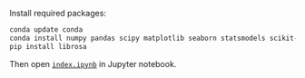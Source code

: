 Install required packages:
```sh
conda update conda
conda install numpy pandas scipy matplotlib seaborn statsmodels scikit-learn tensorflow keras
pip install librosa
```

Then open [`index.ipynb`](index.ipynb) in Jupyter notebook.
